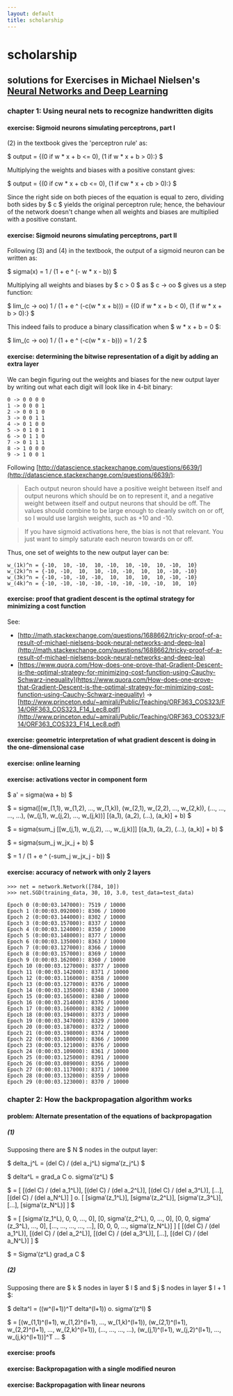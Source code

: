 ```yaml
---
layout: default
title: scholarship
---
```


# scholarship

## solutions for Exercises in Michael Nielsen's [Neural Networks and Deep Learning](http://neuralnetworksanddeeplearning.com/)

### chapter 1: Using neural nets to recognize handwritten digits
      
#### exercise: Sigmoid neurons simulating perceptrons, part I
      
(2) in the textbook gives the 'perceptron rule' as:

$ output = {(0 if w * x + b <= 0), (1 if w * x + b > 0):} $

Multiplying the weights and biases with a positive constant gives:

$ output = {(0 if cw * x + cb <= 0), (1 if cw * x + cb > 0):} $

Since the right side on both pieces of the equation is equal to zero, dividing both sides by $ c $ yields the original perceptron rule; hence, the behaviour of the network doesn't change when all weights and biases are multiplied with a positive constant.

#### exercise: Sigmoid neurons simulating perceptrons, part II 

Following (3) and (4) in the textbook, the output of a sigmoid neuron can be written as:

$ sigma(x) = 1 / (1 + e ^ (- w * x - b)) $

Multiplying all weights and biases by $ c > 0 $ as $ c -> oo $ gives us a step function:

$ lim_(c -> oo) 1 / (1 + e ^ (-c(w * x + b))) = {(0 if w * x + b < 0), (1 if w * x + b > 0):} $

This indeed fails to produce a binary classification when $ w * x + b = 0 $:

$ lim_(c -> oo) 1 / (1 + e ^ (-c(w * x - b))) = 1 / 2 $

#### exercise: determining the bitwise representation of a digit by adding an extra layer

We can begin figuring out the weights and biases for the new output layer by writing out what each digit will look like in 4-bit binary:

    0 -> 0 0 0 0
    1 -> 0 0 0 1
    2 -> 0 0 1 0
    3 -> 0 0 1 1
    4 -> 0 1 0 0
    5 -> 0 1 0 1
    6 -> 0 1 1 0
    7 -> 0 1 1 1
    8 -> 1 0 0 0
    9 -> 1 0 0 1

Following [http://datascience.stackexchange.com/questions/6639/](http://datascience.stackexchange.com/questions/6639/):

> Each output neuron should have a positive weight between itself and output neurons which should be on to represent it, and a negative weight between itself and output neurons that should be off. The values should combine to be large enough to cleanly switch on or off, so I would use largish weights, such as +10 and -10.

> If you have sigmoid activations here, the bias is not that relevant. You just want to simply saturate each neuron towards on or off.

Thus, one set of weights to the new output layer can be:

    w_(1k)^n = {-10,  10, -10,  10, -10,  10, -10,  10, -10,  10}
    w_(2k)^n = {-10, -10,  10,  10, -10, -10,  10,  10, -10, -10}
    w_(3k)^n = {-10, -10, -10, -10,  10,  10,  10,  10, -10, -10}
    w_(4k)^n = {-10, -10, -10, -10, -10, -10, -10, -10,  10,  10}
    
    
#### exercise: proof that gradient descent is the optimal strategy for minimizing a cost function

See:

- [http://math.stackexchange.com/questions/1688662/tricky-proof-of-a-result-of-michael-nielsens-book-neural-networks-and-deep-lea](http://math.stackexchange.com/questions/1688662/tricky-proof-of-a-result-of-michael-nielsens-book-neural-networks-and-deep-lea)
- [https://www.quora.com/How-does-one-prove-that-Gradient-Descent-is-the-optimal-strategy-for-minimizing-cost-function-using-Cauchy-Schwarz-inequality](https://www.quora.com/How-does-one-prove-that-Gradient-Descent-is-the-optimal-strategy-for-minimizing-cost-function-using-Cauchy-Schwarz-inequality) -> [http://www.princeton.edu/~amirali/Public/Teaching/ORF363_COS323/F14/ORF363_COS323_F14_Lec8.pdf](http://www.princeton.edu/~amirali/Public/Teaching/ORF363_COS323/F14/ORF363_COS323_F14_Lec8.pdf)

#### exercise: geometric interpretation of what gradient descent is doing in the one-dimensional case

#### exercise: online learning

#### exercise: activations vector in component form

$ a' = sigma(wa + b) $

$ = sigma([(w_(1,1), w_(1,2), ..., w_(1,k)), (w_(2,1), w_(2,2), ..., w_(2,k)), (..., ..., ..., ...), (w_(j,1), w_(j,2), ..., w_(j,k))] [(a_1), (a_2), (...), (a_k)] + b) $

$ = sigma(sum_j [[w_(j,1), w_(j,2), ..., w_(j,k)]] [(a_1), (a_2), (...), (a_k)] + b) $

$ = sigma(sum_j w_jx_j + b) $

$ = 1 / (1 + e ^ (-sum_j w_jx_j - b)) $

#### exercise: accuracy of network with only 2 layers

    >>> net = network.Network([784, 10])
    >>> net.SGD(training_data, 30, 10, 3.0, test_data=test_data)
    
    Epoch 0 (0:00:03.147000): 7519 / 10000
    Epoch 1 (0:00:03.092000): 8306 / 10000
    Epoch 2 (0:00:03.144000): 8302 / 10000
    Epoch 3 (0:00:03.157000): 8337 / 10000
    Epoch 4 (0:00:03.124000): 8350 / 10000
    Epoch 5 (0:00:03.148000): 8377 / 10000
    Epoch 6 (0:00:03.135000): 8363 / 10000
    Epoch 7 (0:00:03.127000): 8366 / 10000
    Epoch 8 (0:00:03.157000): 8369 / 10000
    Epoch 9 (0:00:03.162000): 8360 / 10000
    Epoch 10 (0:00:03.127000): 8377 / 10000
    Epoch 11 (0:00:03.142000): 8371 / 10000
    Epoch 12 (0:00:03.116000): 8358 / 10000
    Epoch 13 (0:00:03.127000): 8376 / 10000
    Epoch 14 (0:00:03.135000): 8348 / 10000
    Epoch 15 (0:00:03.165000): 8380 / 10000
    Epoch 16 (0:00:03.214000): 8376 / 10000
    Epoch 17 (0:00:03.160000): 8382 / 10000
    Epoch 18 (0:00:03.194000): 8373 / 10000
    Epoch 19 (0:00:03.347000): 8329 / 10000
    Epoch 20 (0:00:03.187000): 8372 / 10000
    Epoch 21 (0:00:03.198000): 8374 / 10000
    Epoch 22 (0:00:03.180000): 8366 / 10000
    Epoch 23 (0:00:03.121000): 8376 / 10000
    Epoch 24 (0:00:03.109000): 8361 / 10000
    Epoch 25 (0:00:03.125000): 8391 / 10000
    Epoch 26 (0:00:03.089000): 8356 / 10000
    Epoch 27 (0:00:03.117000): 8371 / 10000
    Epoch 28 (0:00:03.132000): 8359 / 10000
    Epoch 29 (0:00:03.123000): 8370 / 10000

### chapter 2: How the backpropagation algorithm works

#### problem: Alternate presentation of the equations of backpropagation

##### (1)

Supposing there are $ N $ nodes in the output layer:

$ delta_j^L = (del C) / (del a_j^L) sigma′(z_j^L) $

$ delta^L = grad_a C o. sigma′(z^L) $

$ = [ [(del C) / (del a_1^L)], [(del C) / (del a_2^L)], [(del C) / (del a_3^L)], [...], [(del C) / (del a_N^L)] ] o. [ [sigma′(z_1^L)], [sigma′(z_2^L)], [sigma′(z_3^L)], [...], [sigma′(z_N^L)] ] $

$ = [ [sigma′(z_1^L), 0, 0, ..., 0], [0, sigma′(z_2^L), 0, ..., 0], [0, 0, sigma′(z_3^L), ..., 0], [..., ..., ..., ..., ...], [0, 0, 0, ..., sigma′(z_N^L)] ] [ [(del C) / (del a_1^L)], [(del C) / (del a_2^L)], [(del C) / (del a_3^L)], [...], [(del C) / (del a_N^L)] ] $

$ = Sigma′(z^L) grad_a C $

##### (2)

Supposing there are $ k $ nodes in layer $ l $ and $ j $ nodes in layer $ l + 1 $:

$ delta^l = ((w^(l+1))^T delta^(l+1)) o. sigma′(z^l) $

$ = [(w_(1,1)^(l+1), w_(1,2)^(l+1), ..., w_(1,k)^(l+1)), (w_(2,1)^(l+1), w_(2,2)^(l+1), ..., w_(2,k)^(l+1)), (..., ..., ..., ...), (w_(j,1)^(l+1), w_(j,2)^(l+1), ..., w_(j,k)^(l+1))]^T ... $

#### exercise: proofs

#### exercise: Backpropagation with a single modified neuron

#### exercise: Backpropagation with linear neurons

<script type="text/x-mathjax-config">
MathJax.Hub.Config({
  asciimath2jax: {
    delimiters: [ ['$','$'] ]
  },
});
</script>
<script type="text/javascript" async src="https://cdn.mathjax.org/mathjax/latest/MathJax.js?config=AM_HTMLorMML"></script>

<script>
$( document ).ready(function() {
  $('h4').each(function(){
    var n = $(this).next(); 

    $(this).replaceWith("<div class='panel-heading panelall'><h4 class="panel-title">" + $(this).text() + "</h4></div>");

    while (n.is('p, pre, blockquote, ul, ol, h5, div.highlighter-rouge')) {
      $(n).addClass("panelall panelbody");
      n = $(n).next();
    }

    $(".panelall").wrapAll("<div class='panel panel-default'></div>");
    $(".panelbody").wrapAll("<div class='panel-body'></div>");

    $(".panelall").removeClass("panelall");
    $(".panelbody").removeClass("panelbody");
  });
});
</script>
